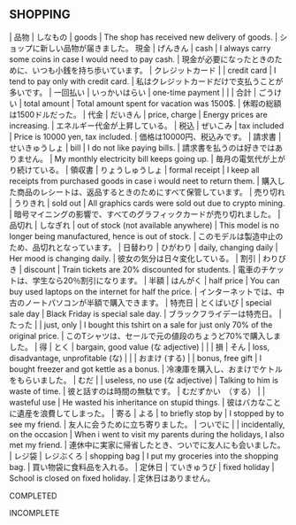 SHOPPING
---------------------------

| 品物  | しなもの  | goods  | The shop has received new delivery of goods.  | ショップに新しい品物が届きました。
 現金  | げんきん  | cash  | I always carry some coins in case I would need to pay cash.  | 現金が必要になったときのために、いつも小銭を持ち歩いています。
| クレジットカード  |   | credit card  | I tend to pay only with credit card.  | 私はクレジットカードだけで支払うことが多いです。
| 一回払い  | いっかいはらい  | one-time payment  |   |
| 合計  | ごうけい  |  total amount | Total amount spent for vacation was 1500$.  | 休暇の総額は1500ドルだった。
| 代金  | だいきん  | price, charge  | Energy prices are increasing.  | エネルギー代金が上昇している。
| 税込  | ぜいこみ  | tax included  | Price is 10000 yen, tax included.  | 価格は10000円、税込みです。
| 請求書  | せいきゅうしょ  | bill  | I do not like paying bills.  | 請求書を払うのは好きではありません。
| My monthly electricity bill keeps going up. | 毎月の電気代が上がり続けている。
| 領収書  | りょうしゅうしょ  | formal receipt  | I keep all receipts from purchased goods in case i would neet to return them.  | 購入した商品のレシートは、返品するときのためにすべて保管しています。
| 売り切れ  | うりきれ  | sold out  | All graphics cards were sold out due to crypto mining.  | 暗号マイニングの影響で、すべてのグラフィックカードが売り切れました。
| 品切れ  | しなぎれ  | out of stock (not available anywhere)  | This model is no longer being manufactured, hence is out of stock.  | このモデルは製造中止のため、品切れとなっています。
| 日替わり  | ひがわり  | daily, changing daily  | Her mood is changing daily.  | 彼女の気分は日々変化している。
| 割引  | わりびき  | discount  | Train tickets are 20% discounted for students.  | 電車のチケットは、学生なら20％割引になります。
| 半額  | はんがく  | half price  | You can buy used laptops on the internet for half the price.  | インターネットでは、中古のノートパソコンが半額で購入できます。
| 特売日  | とくばいび  | special sale day  |  Black Friday is special sale day. | ブラックフライデーは特売日。
| たった  |   | just, only  | I bought this tshirt on a sale for just only 70% of the original price.  | このTシャツは、セールで元の値段のちょうど70%で購入しました。
| 得  | とく  | bargain, good value (な adjective)  |  |
| 損  | そん  | loss, disadvantage, unprofitable (な)  |   |
| おまけ (する)  |   | bonus, free gift  | I bought freezer and got kettle as a bonus.  | 冷凍庫を購入し、おまけでケトルをもらいました。
| むだ  |   | useless, no use (な adjective)  | Talking to him is waste of time. | 彼と話すのは時間の無駄です。
| むだずかい　（する）  |   | wasteful use  | He wasted his inheritance on stupid things.  | 彼はバカなことに遺産を浪費してしまった。
| 寄る  | よる  | to briefly stop by  | I stopped by to see my friend.  | 友人に会うために立ち寄りました。
| ついでに  |   | incidentally, on the occasion  | When i went to visit my parents during the holidays, I also met my friend.  | 連休中に実家に帰省したとき、ついでに友人にも会いました。
| レジ袋  | レジぶくろ  | shopping bag  | I put my groceries into the shopping bag.  | 買い物袋に食料品を入れる。
| 定休日  | ていきゅうび  | fixed holiday  | School is closed on fixed holiday.  | 定休日はありません。




COMPLETED






































INCOMPLETE
